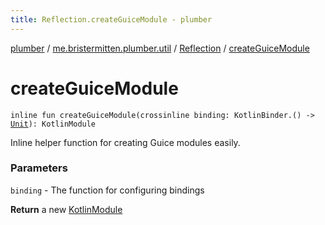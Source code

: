 ```yaml
---
title: Reflection.createGuiceModule - plumber
---
```


[plumber](../../index.html) / [me.bristermitten.plumber.util](../index.html) / [Reflection](index.html) / [createGuiceModule](./create-guice-module.html)

# createGuiceModule

`inline fun createGuiceModule(crossinline binding: KotlinBinder.() -> `[`Unit`](https://kotlinlang.org/api/latest/jvm/stdlib/kotlin/-unit/index.html)`): KotlinModule`

Inline helper function for creating Guice modules easily.

### Parameters

`binding` - The function for configuring bindings

**Return**
a new [KotlinModule](#)

